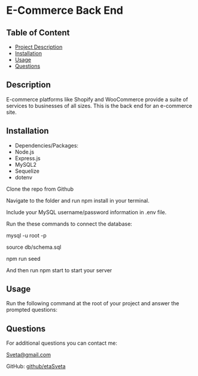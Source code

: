 
  # E-Commerce Back End

  

  ## Table of Content
  - [Project Description](#description)
  - [Installation](#installation)
  - [Usage](#usage)
  - [Questions](#questions)

  ## Description
  E-commerce platforms like Shopify and WooCommerce provide a suite of services to businesses of all sizes.  This is the back end for an e-commerce site.

  ## Installation
  * Dependencies/Packages:
  * Node.js
  * Express.js
  * MySQL2
  * Sequelize
  * dotenv

  Clone the repo from Github

  Navigate to the folder and run npm install in your terminal.

  Include your MySQL username/password information in .env file.

  Run the these commands to connect the database:

  mysql -u root -p

  source db/schema.sql
  
  npm run seed

  And then run npm start to start your server
  
  ## Usage
  Run the following command at the root of your project and answer the prompted questions:

    
  ## Questions
  For additional questions you can contact me:

  Sveta@gmail.com

  GitHub: [github/etaSveta](http://github.com/etaSveta)

